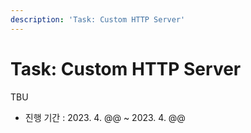 ```yaml
---
description: 'Task: Custom HTTP Server'
---
```


# Task: Custom HTTP Server

TBU

* 진행 기간 : 2023. 4. @@ \~ 2023. 4. @@
